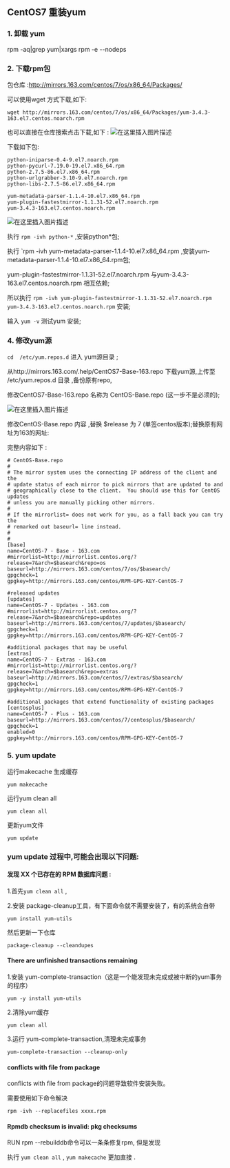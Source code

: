 ## CentOS7 重装yum

### 1. 卸载 yum
rpm -aq|grep yum|xargs rpm -e --nodeps

### 2. 下载rpm包
包仓库 :http://mirrors.163.com/centos/7/os/x86_64/Packages/

可以使用wget 方式下载,如下:
```
wget http://mirrors.163.com/centos/7/os/x86_64/Packages/yum-3.4.3-163.el7.centos.noarch.rpm 
```

也可以直接在仓库搜索点击下载,如下 :
![在这里插入图片描述](https://img-blog.csdnimg.cn/20200311093106394.png?x-oss-process=image/watermark,type_ZmFuZ3poZW5naGVpdGk,shadow_10,text_aHR0cHM6Ly9ibG9nLmNzZG4ubmV0L1NoZWxsZXlMaXR0bGVoZXJv,size_16,color_FFFFFF,t_70)


下载如下包:

```
python-iniparse-0.4-9.el7.noarch.rpm
python-pycurl-7.19.0-19.el7.x86_64.rpm
python-2.7.5-86.el7.x86_64.rpm
python-urlgrabber-3.10-9.el7.noarch.rpm
python-libs-2.7.5-86.el7.x86_64.rpm

yum-metadata-parser-1.1.4-10.el7.x86_64.rpm
yum-plugin-fastestmirror-1.1.31-52.el7.noarch.rpm
yum-3.4.3-163.el7.centos.noarch.rpm
```

![在这里插入图片描述](https://img-blog.csdnimg.cn/2020031109335813.png?x-oss-process=image/watermark,type_ZmFuZ3poZW5naGVpdGk,shadow_10,text_aHR0cHM6Ly9ibG9nLmNzZG4ubmV0L1NoZWxsZXlMaXR0bGVoZXJv,size_16,color_FFFFFF,t_70)


执行 `rpm -ivh python-*`  ,安装python*包;

执行 `rpm -ivh yum-metadata-parser-1.1.4-10.el7.x86_64.rpm  ,安装yum-metadata-parser-1.1.4-10.el7.x86_64.rpm包;

yum-plugin-fastestmirror-1.1.31-52.el7.noarch.rpm 与yum-3.4.3-163.el7.centos.noarch.rpm 相互依赖;

所以执行 `rpm -ivh yum-plugin-fastestmirror-1.1.31-52.el7.noarch.rpm yum-3.4.3-163.el7.centos.noarch.rpm` 安装;


输入 `yum -v`  测试yum 安装;

### 4. 修改yum源

`cd  /etc/yum.repos.d` 进入 yum源目录 ;

从http://mirrors.163.com/.help/CentOS7-Base-163.repo 下载yum源,上传至 /etc/yum.repos.d 目录 ,备份原有repo,

修改CentOS7-Base-163.repo 名称为 CentOS-Base.repo (这一步不是必须的);

![在这里插入图片描述](https://img-blog.csdnimg.cn/20200311094034365.png)


修改CentOS-Base.repo 内容 ,替换 $release 为 7 (单签centos版本);替换原有网址为163的网址:

完整内容如下 : 
```
# CentOS-Base.repo
#
# The mirror system uses the connecting IP address of the client and the
# update status of each mirror to pick mirrors that are updated to and
# geographically close to the client.  You should use this for CentOS updates
# unless you are manually picking other mirrors.
#
# If the mirrorlist= does not work for you, as a fall back you can try the 
# remarked out baseurl= line instead.
#
#
[base]
name=CentOS-7 - Base - 163.com
#mirrorlist=http://mirrorlist.centos.org/?release=7&arch=$basearch&repo=os
baseurl=http://mirrors.163.com/centos/7/os/$basearch/
gpgcheck=1
gpgkey=http://mirrors.163.com/centos/RPM-GPG-KEY-CentOS-7

#released updates
[updates]
name=CentOS-7 - Updates - 163.com
#mirrorlist=http://mirrorlist.centos.org/?release=7&arch=$basearch&repo=updates
baseurl=http://mirrors.163.com/centos/7/updates/$basearch/
gpgcheck=1
gpgkey=http://mirrors.163.com/centos/RPM-GPG-KEY-CentOS-7

#additional packages that may be useful
[extras]
name=CentOS-7 - Extras - 163.com
#mirrorlist=http://mirrorlist.centos.org/?release=7&arch=$basearch&repo=extras
baseurl=http://mirrors.163.com/centos/7/extras/$basearch/
gpgcheck=1
gpgkey=http://mirrors.163.com/centos/RPM-GPG-KEY-CentOS-7

#additional packages that extend functionality of existing packages
[centosplus]
name=CentOS-7 - Plus - 163.com
baseurl=http://mirrors.163.com/centos/7/centosplus/$basearch/
gpgcheck=1
enabled=0
gpgkey=http://mirrors.163.com/centos/RPM-GPG-KEY-CentOS-7

```

### 5. yum update 
运行makecache 生成缓存
```
yum makecache 
```
运行yum clean all
```
yum clean all
```
更新yum文件
```
yum update
```

### yum update 过程中,可能会出现以下问题:

#### 发现 XX 个已存在的 RPM 数据库问题 :

1.首先`yum clean all` ,

2.安装 package-cleanup工具，有下面命令就不需要安装了，有的系统会自带
```
yum install yum-utils
```
然后更新一下仓库
```
package-cleanup --cleandupes
```

####  There are unfinished transactions remaining

1.安装 yum-complete-transaction（这是一个能发现未完成或被中断的yum事务的程序）
```
yum -y install yum-utils
```
2.清除yum缓存
```
yum clean all
```
3.运行 yum-complete-transaction,清理未完成事务
```
yum-complete-transaction --cleanup-only
```

#### conflicts with file from package

conflicts with file from package的问题导致软件安装失败。

需要使用如下命令解决
```
rpm -ivh --replacefiles xxxx.rpm
```


#### Rpmdb checksum is invalid: pkg checksums
RUN rpm --rebuilddb命令可以一条条修复rpm, 但是发现

执行 `yum clean all` , `yum makecache` 更加直接 .














